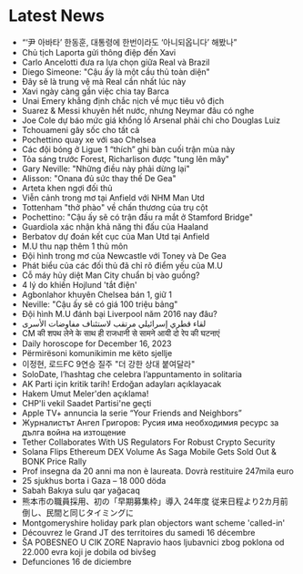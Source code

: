 # Latest News
-  “‘尹 아바타’ 한동훈, 대통령에 한번이라도 ‘아니되옵니다’ 해봤나”
-  Chủ tịch Laporta gửi thông điệp đến Xavi
-  Carlo Ancelotti đưa ra lựa chọn giữa Real và Brazil
-  Diego Simeone: "Cậu ấy là một cầu thủ toàn diện"
-  Đây sẽ là trung vệ mà Real cần nhất lúc này
-  Xavi ngày càng gần việc chia tay Barca
-  Unai Emery khẳng định chắc nịch về mục tiêu vô địch
-  Suarez & Messi khuyên hết nước, nhưng Neymar đâu có nghe
-  Joe Cole dự báo mức giá khổng lồ Arsenal phải chi cho Douglas Luiz
-  Tchouameni gây sốc cho tất cả
-  Pochettino quay xe với sao Chelsea
-  Các đội bóng ở Ligue 1 “thích” ghi bàn cuối trận mùa này
-  Tỏa sáng trước Forest, Richarlison được "tung lên mây"
-  Gary Neville: "Những điều này phải dừng lại"
-  Alisson: "Onana đủ sức thay thế De Gea"
-  Arteta khen ngợi đối thủ
-  Viễn cảnh trong mơ tại Anfield với NHM Man Utd
-  Tottenham "thở phào" về chấn thương của trụ cột
-  Pochettino: "Cậu ấy sẽ có trận đấu ra mắt ở Stamford Bridge"
-  Guardiola xác nhận khả năng thi đấu của Haaland
-  Berbatov dự đoán kết cục của Man Utd tại Anfield
-  M.U thu nạp thêm 1 thủ môn
-  Đội hình trong mơ của Newcastle với Toney và De Gea
-  Phát biểu của các đối thủ đã chỉ rõ điểm yếu của M.U
-  Cỗ máy hủy diệt Man City chuẩn bị vào guồng?
-  4 lý do khiến Hojlund 'tắt điện'
-  Agbonlahor khuyên Chelsea bán 1, giữ 1
-  Neville: "Cậu ấy sẽ có giá 100 triệu bảng"
-  Đội hình M.U đánh bại Liverpool năm 2016 nay đâu?
-  لقاء قطري إسرائيلي مرتقب لاستئناف مفاوضات الأسرى
-  CM की शपथ लेने के साथ ही राजधानी से सामने आयी दो रेप की घटनाएं
-  Daily horoscope for December 16, 2023
-  Përmirësoni komunikimin me këto sjellje
-  이정현, 로드FC 9연승 질주 "더 강한 상대 붙여달라"
-  SoloDate, l’hashtag che celebra l’appuntamento in solitaria
-  AK Parti için kritik tarih! Erdoğan adayları açıklayacak
-  Hakem Umut Meler'den açıklama!
-  CHP'li vekil Saadet Partisi'ne geçti
-  Apple TV+ annuncia la serie “Your Friends and Neighbors”
-  Журналистът Ангел Григоров: Русия има необходимия ресурс за дълга война на изтощение
-  Tether Collaborates With US Regulators For Robust Crypto Security
-  Solana Flips Ethereum DEX Volume As Saga Mobile Gets Sold Out & BONK Price Rally
-  Prof insegna da 20 anni ma non è laureata. Dovrà restituire 247mila euro
-  25 sjukhus borta i Gaza – 18 000 döda
-  Sabah Bakıya sulu qar yağacaq
-  熊本市の職員採用、初の「早期募集枠」導入 24年度 従来日程より2カ月前倒し、民間と同じタイミングに
-  Montgomeryshire holiday park plan objectors want scheme 'called-in'
-  Découvrez le Grand JT des territoires du samedi 16 décembre
-  ŠA POBESNEO U CIK ZORE Napravio haos ljubavnici zbog poklona od 22.000 evra koji je dobila od bivšeg
-  Defunciones 16 de diciembre
